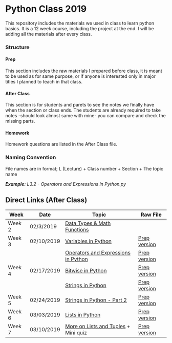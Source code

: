 # Python Class 2019

This repository includes the materials we used in class to learn python basics. It is a 12 week course, including the project at the end. I will be adding all the materials after every class.

### Structure

#### Prep
This section includes the raw materials I prepared before class, it is meant to be used as for same purpose, or if anyone is interested only in major titles I planned to teach in that class.

#### After Class
This section is for students and parets to see the notes we finally have when the section or class ends. The students are already required to take notes -should look almost same with mine- you can compare and check the missing parts.

#### Homework
Homework questions are listed in the After Class file.

### Naming Convention
File names are in format; 
L (Lecture) + Class number + Section + The topic name

***Example:** L3.2 - Operators and Expressions in Python.py*

## Direct Links (After Class)
|Week|Date|Topic|Raw File|
| --- | --- | --- | --- |
|Week 2|02/3/2019|[Data Types & Math Functions](https://github.com/BedirT/Python-Class-2019/blob/master/AFTER%20CLASS/L2%20-%20Data%20Types%20%26%20Math%20Functions.py)||
|Week 3|02/10/2019|[Variables in Python](https://github.com/BedirT/Python-Class-2019/blob/master/AFTER%20CLASS/L3%20-%20Variables%20in%20Python.py)|[Prep version](https://github.com/BedirT/Python-Class-2019/blob/master/PREP/L3%20-%20Variables%20in%20Python.py)|
|||[Operators and Expressions in Python](https://github.com/BedirT/Python-Class-2019/blob/master/AFTER%20CLASS/L3.2%20-%20Operators%20and%20Expressions%20in%20Python.py)|[Prep version](https://github.com/BedirT/Python-Class-2019/blob/master/PREP/L3.2%20-%20Operators%20and%20Expressions%20in%20Python.py)|
|Week 4|02/17/2019|[Bitwise in Python](https://github.com/BedirT/Python-Class-2019/blob/master/AFTER%20CLASS/L4%20-%20Bitwise%20in%20Python.py)|[Prep version](https://github.com/BedirT/Python-Class-2019/blob/master/PREP/L4%20-%20Bitwise%20in%20Python.py)|
|||[Strings in Python](https://github.com/BedirT/Python-Class-2019/blob/master/AFTER%20CLASS/L4.2%20-%20Strings%20in%20Python.py)|[Prep version](https://github.com/BedirT/Python-Class-2019/blob/master/PREP/L4.2%20-%20Strings%20in%20Python.py)|
|Week 5|02/24/2019|[Strings in Python - Part 2](https://github.com/BedirT/Python-Class-2019/blob/master/AFTER%20CLASS/L5%20-%20Strings%20in%20Python-Part%202.py)|[Prep version](https://github.com/BedirT/Python-Class-2019/blob/master/PREP/L5%20-%20Strings%20in%20Python%202.py)|
|Week 6|03/03/2019|[Lists in Python](https://github.com/BedirT/Python-Class-2019/blob/master/AFTER%20CLASS/L6%20-%20Lists%26Tuples%20in%20Python.py)|[Prep version](https://github.com/BedirT/Python-Class-2019/blob/master/PREP/L6%20-%20Lists%26Tuples%20in%20Python.py)|
|Week 7|03/10/2019|[More on Lists and Tuples]() + Mini quiz|[Prep version]()|
